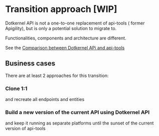 # Transition approach  [WIP]

Dotkernel API is not a one-to-one replacement of api-tools ( former Apigility), but is only a potential solution to
migrate to.

Functionalities, components and architecture are different.

See
the [Comparison between Dotkernel APi and api-tools](https://docs.dotkernel.org/api-documentation/v4/transition-from-api-tools/api-tools-vs-dotkernel-api/)

## Business cases

There are at least 2 approaches for this transition:

### Clone 1:1

and recreate all endpoints and entities

### Build a new version of the current API using Dotkernel API

and keep it running as separate platforms until the sunset of the current version of api-tools
